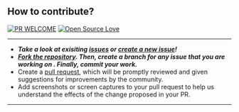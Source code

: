 ## How to contribute?

[![PR WELCOME](https://img.shields.io/badge/PRs-welcome-orange.svg?style=flat-square)](https://github.com/TechSavvyCommunity/python/pulls)
[![Open Source Love](https://badges.frapsoft.com/os/v1/open-source.png?v=103)](https://github.com/TechSavvyCommunity/)

___
- __*Take a look at exisiting [issues](https://github.com/TechSavvyCommunity/python/issues) or [create a new issue](https://github.com/TechSavvyCommunity/python/issues/new/choose)!*__
- __*[Fork the repository](https://github.com/TechSavvyCommunity/python/fork). Then, create a branch for any issue that you are working on . Finally, commit your work.*__
- Create a [pull request](https://github.com/TechSavvyCommunity/python/compare), which will be promptly reviewed and given suggestions for improvements by the community.
- Add screenshots or screen captures to your pull request to help us understand the effects of the change proposed in your PR.
___


